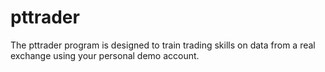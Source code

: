 # pttrader
The pttrader program is designed to train trading skills on data from a real exchange using your personal demo account.
